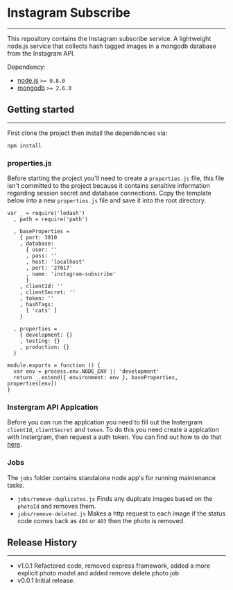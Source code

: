 # Instagram Subscribe
---

This repository contains the Instagram subscribe service. A lightweight node.js service that collects hash tagged images in a mongodb database from the Instagram API.

Dependency:
  - [node.js](http://nodejs.org) `>= 0.8.0`
  - [mongodb](http://www.mongodb.org/) `>= 2.6.0`

## Getting started
---

First clone the project then install the dependencies via:

`npm install`

### properties.js

Before starting the project you'll need to create a `properties.js` file, this file isn't committed to the project because it contains sensitive information regarding session secret and database connections. Copy the template below into a new `properties.js` file and save it into the root directory.

```
var _ = require('lodash')
  , path = require('path')

  , baseProperties =
    { port: 3010
    , database:
      { user: ''
      , pass: ''
      , host: 'localhost'
      , port: '27017'
      , name: 'instagram-subscribe'
      }
    , clientId: ''
    , clientSecret: ''
    , token: ''
    , hashTags:
      [ 'cats' ]
    }

  , properties =
    { development: {}
    , testing: {}
    , production: {}
  }

module.exports = function () {
  var env = process.env.NODE_ENV || 'development'
  return _.extend({ environment: env }, baseProperties, properties[env])
}
```

### Instergram API Applcation

Before you can run the applcation you need to fill out the Instergram `clientId`, `clientSecret` and `token`. To do this you need create a applcation with Instergram, then request a auth token. You can find out how to do that [here](http://dmolsen.com/2013/04/05/generating-access-tokens-for-instagram/).

### Jobs

The `jobs` folder contains standalone node app's for running maintenance tasks.

* `jobs/remove-duplicates.js` Finds any duplcate images based on the `photoId` and removes them.
* `jobs/remove-deleted.js` Makes a http request to each image if the status code comes back as `404` or `403` then the photo is removed.

## Release History
---

* v1.0.1 Refactored code, removed express framework, added a more explicit photo model and added remove delete photo job
* v0.0.1 Initial release.
